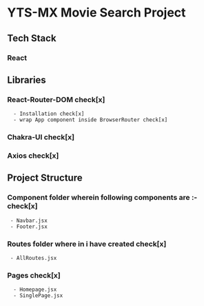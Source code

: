 # YTS-MX Movie Search Project

## Tech Stack

### React

## Libraries

### React-Router-DOM check[x]

      - Installation check[x]
      - wrap App component inside BrowserRouter check[x]

### Chakra-UI check[x]

### Axios check[x]

## Project Structure

### Component folder wherein following components are :- check[x]

     - Navbar.jsx
     - Footer.jsx

### Routes folder where in i have created check[x]

     - AllRoutes.jsx

### Pages check[x]

      - Homepage.jsx
      - SinglePage.jsx
